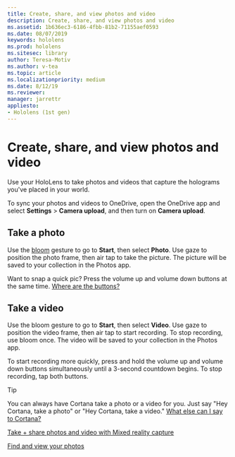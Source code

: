 ```yaml
---
title: Create, share, and view photos and video
description: Create, share, and view photos and video
ms.assetid: 1b636ec3-6186-4fbb-81b2-71155aef0593
ms.date: 08/07/2019
keywords: hololens
ms.prod: hololens
ms.sitesec: library
author: Teresa-Motiv
ms.author: v-tea
ms.topic: article
ms.localizationpriority: medium
ms.date: 8/12/19
ms.reviewer: 
manager: jarrettr
appliesto:
- Hololens (1st gen)
---
```


# Create, share, and view photos and video

Use your HoloLens to take photos and videos that capture the holograms you've placed in your world.

To sync your photos and videos to OneDrive, open the OneDrive app and select **Settings** > **Camera upload**, and then turn on **Camera upload**.

## Take a photo

Use the [bloom](https://support.microsoft.com/help/12644/hololens-use-gestures) gesture to go to **Start**, then select **Photo**. Use gaze to position the photo frame, then air tap to take the picture. The picture will be saved to your collection in the Photos app.</p>

Want to snap a quick pic? Press the volume up and volume down buttons at the same time. [Where are the buttons?](https://support.microsoft.com/help/12649/hololens-whats-in-the-box)

## Take a video

Use the bloom gesture to go to **Start**, then select **Video**. Use gaze to position the video frame, then air tap to start recording. To stop recording, use bloom once. The video will be saved to your collection in the Photos app.

To start recording more quickly, press and hold the volume up and volume down buttons simultaneously until a 3-second countdown begins. To stop recording, tap both buttons.

> [!TIP]
> You can always have Cortana take a photo or a video for you. Just say "Hey Cortana, take a photo" or "Hey Cortana, take a video." [What else can I say to Cortana?](hololens-cortana.md)

[Take + share photos and video with Mixed reality capture](https://docs.microsoft.com/en-us/windows/mixed-reality/mixed-reality-capture)

[Find and view your photos](https://docs.microsoft.com/en-us/windows/mixed-reality/see-your-photos)
